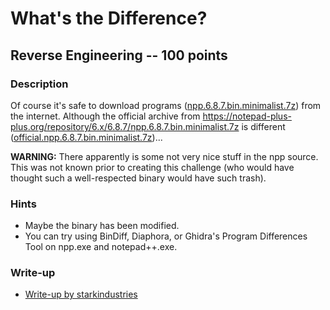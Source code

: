 # What's the Difference?

## Reverse Engineering -- 100 points

### Description

Of course it's safe to download programs ([npp.6.8.7.bin.minimalist.7z](./npp.6.8.7.bin.minimalist.7z)) from the internet. Although the official archive from https://notepad-plus-plus.org/repository/6.x/6.8.7/npp.6.8.7.bin.minimalist.7z is different ([official.npp.6.8.7.bin.minimalist.7z](./official.npp.6.8.7.bin.minimalist.7z))...

**WARNING:** There apparently is some not very nice stuff in the npp source. This was not known prior to creating this challenge (who would have thought such a well-respected binary would have such trash).

### Hints

* Maybe the binary has been modified.
* You can try using BinDiff, Diaphora, or Ghidra's Program Differences Tool on npp.exe and notepad++.exe.


### Write-up

- [Write-up by starkindustries](https://github.com/starkindustries/CyberStakes2020/tree/master/WhatsTheDifference)

